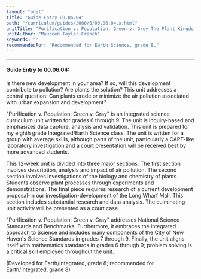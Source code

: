 ```yaml
---
layout: "unit"
title: "Guide Entry 00.06.04"
path: "/curriculum/guides/2000/6/00.06.04.x.html"
unitTitle: "Purification v. Population: Green v. Grey The Plant Kingdom's Impact on Air Quality"
unitAuthor: "Maureen Taylor-French"
keywords: ""
recommendedFor: "Recommended for Earth Science, grade 8."
---
```

<body>
<hr/>
<h4>
Guide Entry to 00.06.04:
</h4>
<p>Is there new development in your area?  If so, will this development contribute to pollution?  Are plants the solution?  This unit addresses a central question:  Can plants erode or minimize the air pollution associated with urban expansion and development?</p>
<p>
"Purification v. Population: Green v. Gray" is an integrated science curriculum unit written for grades 6 through 9.  The unit is inquiry-based and emphasizes data capture, analysis and validation. This unit is prepared for my eighth grade Integrated/Earth Science class.  The unit is written for a group with average skills, although parts of the unit, particularly a CAPT-like laboratory investigation and a court presentation will be received best by more advanced students.
</p>
<p>
This 12-week unit is divided into three major sections. The first section involves description, analysis and impact of air pollution. The second section involves investigations of the biology and chemistry of plants.  Students observe plant processes through experiments and demonstrations. The final piece requires research of a current development proposal-in our investigation-development of the Long Wharf Mall. This section includes substantial research and data analysis. The culminating unit activity will be presented as a court case.
</p>
<p>
"Purification v. Population: Green v. Gray" addresses National Science Standards and Benchmarks.  Furthermore, it embraces the integrated approach to Science and includes many components of the City of New Haven's Science Standards in grades 7 through 9. Finally, the unit aligns itself with mathematics standards in grades 6 through 9; problem solving is a critical skill employed throughout the unit.
</p>
<p>
(Developed for Earth/Integrated, grade 8; recommended for Earth/Integrated, grade 8)
</p>
</body>
